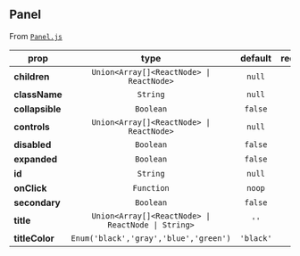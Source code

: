 
## Panel

From [`Panel.js`](Panel.js)



prop | type | default | required | description
---- | :----: | :-------: | :--------: | -----------
**children** | `Union<Array[]<ReactNode> \| ReactNode>` | `null` | :x: | 
**className** | `String` | `null` | :x: | 
**collapsible** | `Boolean` | `false` | :x: | 
**controls** | `Union<Array[]<ReactNode> \| ReactNode>` | `null` | :x: | 
**disabled** | `Boolean` | `false` | :x: | 
**expanded** | `Boolean` | `false` | :x: | 
**id** | `String` | `null` | :x: | 
**onClick** | `Function` | `noop` | :x: | 
**secondary** | `Boolean` | `false` | :x: | 
**title** | `Union<Array[]<ReactNode> \| ReactNode \| String>` | `''` | :x: | 
**titleColor** | `Enum('black','gray','blue','green')` | `'black'` | :x: | 



